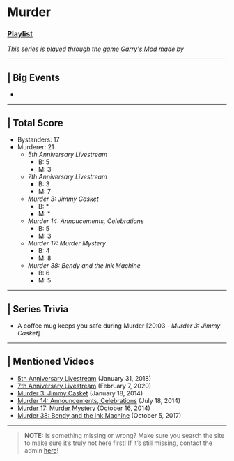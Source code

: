 # Murder
### [Playlist](https://www.youtube.com/playlist?list=PLwljWXtmIKiSuLDit5I43PSnjAkQUi4cf)
*This series is played through the game [Garry's Mod]() made by []()*

----

## | Big Events
- 

----

## | Total Score
- Bystanders: 17
- Murderer: 21
  - *5th Anniversary Livestream*
    - B: 5
    - M: 3
  - *7th Anniversary Livestream*
    - B: 3
    - M: 7
  - *Murder 3: Jimmy Casket*
    - B: *
    - M: *
  - *Murder 14: Annoucements, Celebrations*
    - B: 5
    - M: 3
  - *Murder 17: Murder Mystery*
    - B: 4
    - M: 8
  - *Murder 38: Bendy and the Ink Machine*
    - B: 6
    - M: 5

----

## | Series Trivia
- A coffee mug keeps you safe during Murder \[20:03 - *Murder 3: Jimmy Casket*]

----
 
## | Mentioned Videos
- [5th Anniversary Livestream](https://youtu.be/6AHnicY1Iq4) \(January 31, 2018)
- [7th Anniversary Livestream](https://youtu.be/GBFpW-t83Zs) \(February 7, 2020)
- [Murder 3: Jimmy Casket](https://youtu.be/ijGTXelXjx4) \(January 18, 2014)
- [Murder 14: Announcements, Celebrations](https://youtu.be/Tmn4m60nE5g) \(July 18, 2014)
- [Murder 17: Murder Mystery](https://youtu.be/e2Eo0UxQviQ) \(October 16, 2014)
- [Murder 38: Bendy and the Ink Machine](https://youtu.be/uPR11kq1wW) \(October 5, 2017)

----
 
> **NOTE:** Is something missing or wrong? Make sure you search the site to make sure it’s truly not here first! If it’s still missing, contact the admin [here](../chapter_2.md)!